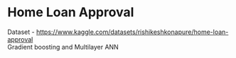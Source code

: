 # Home Loan Approval
Dataset - https://www.kaggle.com/datasets/rishikeshkonapure/home-loan-approval  
Gradient boosting and Multilayer ANN
